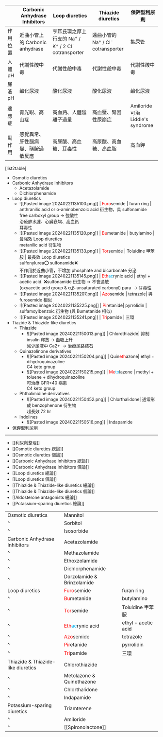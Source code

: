 |          | Carbonic Anhydrase Inhibitors      | Loop diuretics                                                                      | Thiazide diuretics                                       | 保鉀型利尿劑                     |
| -------- | ---------------------------------- | ----------------------------------------------------------------------------------- | -------------------------------------------------------- | -------------------------------- |
| 作用位置 | 近曲小管上的 Carbonic anhydrase    | 亨耳氏環之厚上行支的 Na<sup>+</sup> / K<sup>+</sup> / 2 CI<sup>-</sup> cotransporter | 遠曲小管的 Na<sup>+</sup> / CI<sup>-</sup> cotransporter | 集尿管                           |
| 人體 pH   | 代謝性酸中毒                       | 代謝性鹼中毒                                                                        | 代謝性鹼中毒                                             | 代謝性酸中毒                     |
| 尿液 pH   | 鹼化尿液                           | 酸化尿液                                                                            | 酸化尿液                                                 | 鹼化尿液                         |
| 適應症   | 青光眼、高山症                     | 高血鈣、人體陰離子過量                                                              | 高血壓、腎因性尿崩症                                     | Amiloride 可治 Liddle's syndrome |
| 副作用   | 感覺異常、肝性腦病變、磺胺過敏反應 | 高尿酸、高血糖、耳毒性                                                              | 高尿酸、高血糖、高血脂                                   | 高血鉀                           |

[list2table]
- Osmotic diuretics
- Carbonic Anhydrase Inhibitors
	-  Acetazolamide
	- Dichlorphenamide
- Loop diuretics
	- ![[Pasted image 20240221135100.png]] | <span style="color:#ff0000">Furo</span>semide | furan ring   | anthranilic acid or o-aminobenzoic acid 衍生物，具 sulfonamide    <br/>free carboxyl group $\rightarrow$ 強酸性<br/>治療肺水腫、心臟衰竭、高血鈣<br/>耳毒性
	- ![[Pasted image 20240221135120.png]] | <span style="color:#ff0000">Bu</span>metanide | butylamino        | 最強效 Loop diuretics<br/>metanilic acid 衍生物
	- ![[Pasted image 20240221135133.png]] | <span style="color:#ff0000">Tor</span>semide | Toluidine 甲苯胺  | 最長效 Loop diuretics<br/>sulfonylurea⭕ sulfonamide❌<br/>不作用於近曲小管，不增加 phosphate and bicarbonate 分泌
	- ![[Pasted image 20240221135145.png]] | <span style="color:#ff0000">Eth</span><span style="color:#00b0f0">ac</span>rynic acid | ethyl + acetic acid| ❌sulfonamide 衍生物 $\rightarrow$ 不會過敏<br/> (oxyacetic acid group & α,β-unsaturated carbonyl) para  $\rightarrow$ 耳毒性
	- ![[Pasted image 20240221135207.png]] | <span style="color:#ff0000">Azo</span>semide | tetrazole| 與 furosemide 相似
	- ![[Pasted image 20240221135225.png]] | <span style="color:#ff0000">Pir</span>etanide| pyrrolidin         | sulfamoylbenzoic 衍生物 (與 Bumetanide 相似)
	-  ![[Pasted image 20240221135241.png]] | <span style="color:#ff0000">Tri</span>pamide | 三環
- Tiazide & Thiazide-like diuretics
	- Thiazide 
		- ![[Pasted image 20240221150013.png]] | Chlorothiazide| 抑制 insulin 釋放 $\rightarrow$ 血糖上升<br/>減少尿液中 Ca2+  $\rightarrow$ 治療尿路結石
	- Quinazolinone derivatives
		- ![[Pasted image 20240221150204.png]] | Quin<span style="color:#ff0000">eth</span>azone| ethyl + dihydroquinazoline <br/>C4 keto group
		- ![[Pasted image 20240221150215.png]] | <span style="color:#ff0000">Me</span><span style="color:#00b0f0">to</span>lazone | methyl + toluene + dihydroquinazoline<br/>可治療 GFR<40 病患<br/>C4 keto group
	- Phthalimidine derivatives
		- ![[Pasted image 20240221150452.png]] | Chlorthalidone| 通常形成 benzophenone 衍生物<br/>超長效 72 hr
	- Indolines
		-  ![[Pasted image 20240221150516.png]] | Indapamide
- 保鉀型利尿劑

---

- [[利尿劑整理]]
- [[Osmotic diuretics 總論]]
- [[Osmotic diuretics 個論]]
- [[Carbonic Anhydrase Inhibitors 總論]]
- [[Carbonic Anhydrase Inhibitors 個論]]
- [[Loop diuretics 總論]]
- [[Loop diuretics 個論]]
- [[Thiazide & Thiazide-like diuretics 總論]]
- [[Thiazide & Thiazide-like diuretics 個論]]
- [[Aldosterone antagonists 總論]]
- [[Potassium-sparing diuretics 總論]]

|                                    |                                                                                       |                     |
| ---------------------------------- | ------------------------------------------------------------------------------------- | ------------------- |
| Osmotic diuretics                  | Mannitol                                                                              |                     |
| ^                                  | Sorbitol                                                                              |                     |
| ^                                  | Isosorbide                                                                            |                     |
| Carbonic Anhydrase Inhibitors      | Acetazolamide                                                                         |                     |
| ^                                  | Methazolamide                                                                         |                     |
| ^                                  | Ethoxzolamide                                                                         |                     |
| ^                                  | Dichlorphenamide                                                                      |                     |
| ^                                  | Dorzolamide & Brinzolamide                                                            |                     |
| Loop diuretics                     | <span style="color:#ff0000">Furo</span>semide                                         | furan ring          |
| ^                                  | <span style="color:#ff0000">Bu</span>metanide                                         | butylamino          |
| ^                                  | <span style="color:#ff0000">Tor</span>semide                                          | Toluidine 甲苯胺    |
| ^                                  | <span style="color:#ff0000">Eth</span><span style="color:#00b0f0">ac</span>rynic acid | ethyl + acetic acid |
| ^                                  | <span style="color:#ff0000">Azo</span>semide                                          | tetrazole           |
| ^                                  | <span style="color:#ff0000">Pir</span>etanide                                         | pyrrolidin          |
| ^                                  | <span style="color:#ff0000">Tri</span>pamide                                          | 三環                |
| Thiazide & Thiazide-like diuretics | Chlorothiazide                                                                        |                     |
| ^                                  | Metolazone & Quinethazone                                                             |                     |
| ^                                  | Chlorthalidone                                                                        |                     |
| ^                                  | Indapamide                                                                            |                     |
| Potassium-sparing diuretics        | Triamterene                                                                           |                     |
| ^                                  | Amiloride                                                                             |                     |
| ^                                   |  [[Spironolactone]]                                                                                      |                     |
